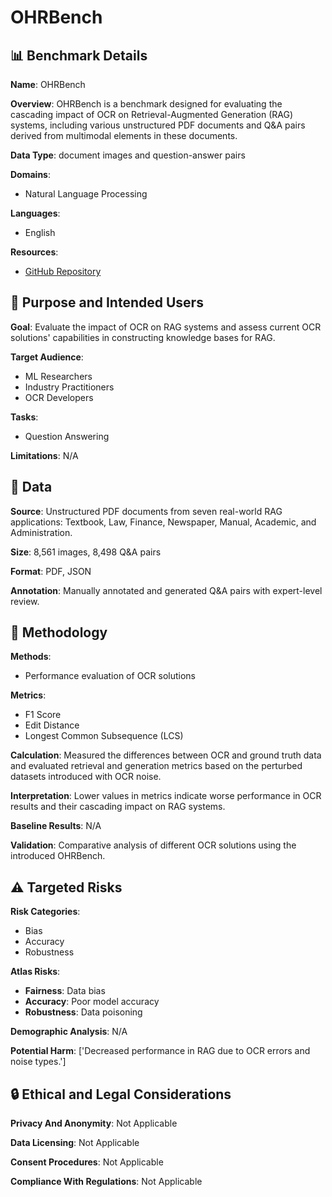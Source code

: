 # OHRBench

## 📊 Benchmark Details

**Name**: OHRBench

**Overview**: OHRBench is a benchmark designed for evaluating the cascading impact of OCR on Retrieval-Augmented Generation (RAG) systems, including various unstructured PDF documents and Q&A pairs derived from multimodal elements in these documents.

**Data Type**: document images and question-answer pairs

**Domains**:
- Natural Language Processing

**Languages**:
- English

**Resources**:
- [GitHub Repository](https://github.com/opendatalab/OHR-Bench)

## 🎯 Purpose and Intended Users

**Goal**: Evaluate the impact of OCR on RAG systems and assess current OCR solutions' capabilities in constructing knowledge bases for RAG.

**Target Audience**:
- ML Researchers
- Industry Practitioners
- OCR Developers

**Tasks**:
- Question Answering

**Limitations**: N/A

## 💾 Data

**Source**: Unstructured PDF documents from seven real-world RAG applications: Textbook, Law, Finance, Newspaper, Manual, Academic, and Administration.

**Size**: 8,561 images, 8,498 Q&A pairs

**Format**: PDF, JSON

**Annotation**: Manually annotated and generated Q&A pairs with expert-level review.

## 🔬 Methodology

**Methods**:
- Performance evaluation of OCR solutions

**Metrics**:
- F1 Score
- Edit Distance
- Longest Common Subsequence (LCS)

**Calculation**: Measured the differences between OCR and ground truth data and evaluated retrieval and generation metrics based on the perturbed datasets introduced with OCR noise.

**Interpretation**: Lower values in metrics indicate worse performance in OCR results and their cascading impact on RAG systems.

**Baseline Results**: N/A

**Validation**: Comparative analysis of different OCR solutions using the introduced OHRBench.

## ⚠️ Targeted Risks

**Risk Categories**:
- Bias
- Accuracy
- Robustness

**Atlas Risks**:
- **Fairness**: Data bias
- **Accuracy**: Poor model accuracy
- **Robustness**: Data poisoning

**Demographic Analysis**: N/A

**Potential Harm**: ['Decreased performance in RAG due to OCR errors and noise types.']

## 🔒 Ethical and Legal Considerations

**Privacy And Anonymity**: Not Applicable

**Data Licensing**: Not Applicable

**Consent Procedures**: Not Applicable

**Compliance With Regulations**: Not Applicable
